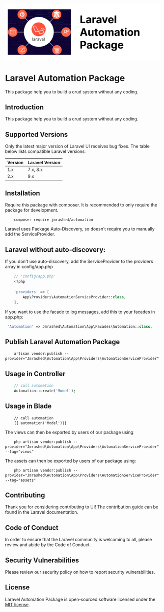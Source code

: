 <img src="Laravel-Automation-Package.jpg" width="1190"/>

# Laravel Automation Package

This package help you to build a crud system without any coding.

## Introduction

This package help you to build a crud system without any coding.

## Supported Versions

Only the latest major version of Laravel UI receives bug fixes. The table below lists compatible Laravel versions:

| Version | Laravel Version |
| ------- | --------------- |
| 1.x     | 7.x, 8.x        |
| 2.x     | 9.x             |

## Installation

Require this package with composer. It is recommended to only require the package for development.

```
    composer require jmrashed/automation
```

Laravel uses Package Auto-Discovery, so doesn't require you to manually add the ServiceProvider.

## Laravel without auto-discovery:

If you don't use auto-discovery, add the ServiceProvider to the providers array in config/app.php

```php
    // 'config/app.php'
    <?php

    'providers' => [
        App\Providers\AutomationServiceProvider::class,
    ],
```

If you want to use the facade to log messages, add this to your facades in app.php:

```php
 'Automation' => Jmrashed\Automation\App\Facades\Automation::class,
```

## Publish Laravel Automation Package

```
    artisan vendor:publish --provider="Jmrashed\Automation\App\Providers\AutomationServiceProvider"
```

## Usage in Controller

```php
    // call automation
    Automation::create('Model');
```

## Usage in Blade

```
    // call automation
    {{ automation('Model')}}
```

The views can then be exported by users of our package using:

```
    php artisan vendor:publish --provider="Jmrashed\Automation\App\Providers\AutomationServiceProvider" --tag="views"
```

The assets can then be exported by users of our package using:

```
    php artisan vendor:publish --provider="Jmrashed\Automation\App\Providers\AutomationServiceProvider" --tag="assets"
```

## Contributing

Thank you for considering contributing to UI! The contribution guide can be found in the Laravel documentation.

## Code of Conduct

In order to ensure that the Laravel community is welcoming to all, please review and abide by the Code of Conduct.

## Security Vulnerabilities

Please review our security policy on how to report security vulnerabilities.

## License

Laravel Automation Package is open-sourced software licensed under the [MIT license](LICENSE).
